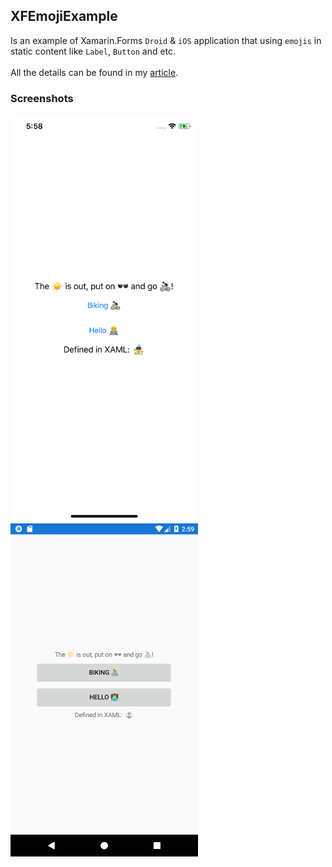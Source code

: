 ## XFEmojiExample
Is an example of Xamarin.Forms `Droid` & `iOS` application that using `emojis` in static content like `Label`, `Button` and etc.<br/><br/>
All the details can be found in my [article](?).

### Screenshots


<img src="https://github.com/yuv4ik/XFEmojiExample/blob/master/Screenshots/ios.png" width="300">    <img src="https://github.com/yuv4ik/XFEmojiExample/blob/master/Screenshots/droid.png" width="300">